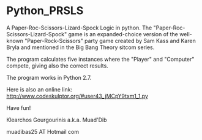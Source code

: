 # Python_PRSLS

A Paper-Roc-Scissors-Lizard-Spock Logic in python. The "Paper-Roc-Scissors-Lizard-Spock" game is an expanded-choice 
version of the well-known "Paper-Rock-Scissors" party game created by Sam Kass and Karen Bryla and mentioned in the Big 
Bang Theory sitcom series.

The program calculates five instances where the "Player" and "Computer" compete, giving also the correct results.

The program works in Python 2.7.

Here is also an online link: http://www.codeskulptor.org/#user43_jMCpY9txm1_1.py


Have fun!

Klearchos Gourgourinis a.k.a. Muad'Dib

muadibas25 AT Hotmail com

